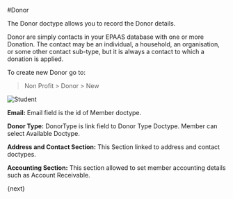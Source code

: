 <!-- add-breadcrumbs -->
#Donor

The Donor doctype allows you to record the Donor details.

Donor are simply contacts in your EPAAS database with one or more Donation. The contact may be an individual, a household, an organisation, or some other contact sub-type, but it is always a contact to which a donation is applied.

To create new Donor go to:

> Non Profit > Donor > New

<img class="screenshot" alt="Student" src="{{docs_base_url}}/assets/img/non_profit/donor/donor.png">

**Email:** Email field is the id of Member doctype.

**Donor Type:** DonorType is link field to Donor Type Doctype. Member can select Available Doctype.

**Address and Contact Section:** This Section linked to address and contact doctypes.

**Accounting Section:** This section allowed to set member accounting details such as Account Receivable.

{next}